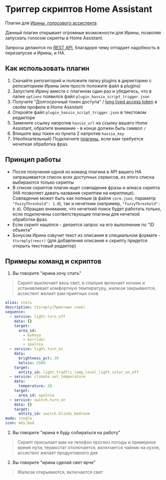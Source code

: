 # Триггер скриптов Home Assistant
Плагин для [Ирины, голосового ассистента](https://github.com/janvarev/Irene-Voice-Assistant)

Данный плагин открывает огромные возможности для Ирины, позволяя запускать голосом скрипты в Home Assistant.

Запросы делаются по [REST API](https://developers.home-assistant.io/docs/api/rest/), благадоря чему отпадает надобность в перезапуске и Ирины, и HA.

## Как использовать плагин
1. Скачайте репозиторий и положите папку plugins в директорию с репозиторием Ирины (или просто положите файл в plugins)
2. Запустите Ирину вместе с плагином один раз и убедитесь, что в папке `options` появился файл `plugin_hassio_script_trigger.json`
3. Получите "Долгосрочный токен доступа" / [long lived access token](https://developers.home-assistant.io/docs/auth_api/#long-lived-access-token) в своём профиле в Home Assistant
4. Откройте файл `plugin_hassio_script_trigger.json` в текстовом редакторе
5. Замените ссылку напротив `hassio_url` на ссылку вашего Home Assistant, обратите внимание - в конце должен быть символ `/`
6. Впишите ваш токен из пункта 2 напротив `hassio_key`
7. (Необязательный) Подключите [плагины](https://github.com/janvarev/Irene-Voice-Assistant?tab=readme-ov-file#%D0%BD%D0%B5%D1%87%D0%B5%D1%82%D0%BA%D0%B0%D1%8F-%D0%BE%D0%B1%D1%80%D0%B0%D0%B1%D0%BE%D1%82%D0%BA%D0%B0-%D1%84%D1%80%D0%B0%D0%B7), если вам требуется нечеткая обработка фраз.

## Принцип работы
- После получения одной из команд плагина в API вашего HA запрашивается список всех доступных сервисов, из этого списка выбираются только скрипты
- В списке скриптов плагин ищет совпадение фразы и алиаса скрипта (HA позволяет давать названия скриптам на кириллице). Совпадение может быть как полным (в файле `core.json`, параметр `"fuzzyThreshold": 1.0`), так и нечетким (например, `"fuzzyThreshold": 0.8`). Обращаю внимание, что нечеткий поиск будет работать только, если подключены соответствующие плагины для нечеткой обработки фраз.
- Если скрипт нашёлся - делается запрос на его выполнение по "ID объекта"
- Бонусом Ирина озвучит текст из описания в специальном формате - `ttsreply(текст)` (для добавления описания к скрипту придется открыть текстовый редактор)

## Примеры команд и скриптов
1. Вы говорите "ирина хочу спать"

>Скрипт выключает весь свет, в спальне включает ночник и устанавливает комфортную температуру, жалюзи закрываются, ассистент желает вам приятных снов

```YAML
alias: спать
description: ttsreply(Приятных снов)
sequence:
  - service: light.turn_off
    data: {}
    target:
      area_id:
        - kuhnya
        - korridor
        - spalnia
  - service: light.turn_on
    data:
      brightness_pct: 20
      kelvin: 2500
    target:
      entity_id: light.tradfri_lamp_level_light_color_on_off
  - service: climate.set_temperature
    data:
      temperature: 20
    target:
      area_id: spalnia
  - service: switch.turn_on
    data: {}
    target:
      entity_id: switch.blinds_bedroom
mode: single
icon: mdi:bed
```

2. Вы говорите "ирина я буду собираться на работу"

>Скрипт присылает вам на телефон прогноз погоды и примерное время пути, термостат отключается, включается чайник на кухне, ассистент желает  продуктивного дня

2. Вы говорите "ирина сделай свет ярче"

>Жалюзи открываются, включается свет
